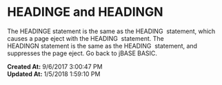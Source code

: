 # HEADINGE and HEADINGN

The HEADINGE statement is the same as the HEADING  statement, which causes a page eject with the HEADING  statement. The HEADINGN statement is the same as the HEADING  statement, and suppresses the page eject. Go back to jBASE BASIC.  

**Created At:** 9/6/2017 3:00:47 PM  
**Updated At:** 1/5/2018 1:59:10 PM  

